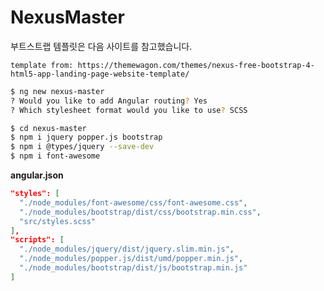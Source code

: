 # NexusMaster

부트스트랩 템플릿은 다음 사이트를 참고했습니다.

`template from: https://themewagon.com/themes/nexus-free-bootstrap-4-html5-app-landing-page-website-template/`

```bash
$ ng new nexus-master
? Would you like to add Angular routing? Yes
? Which stylesheet format would you like to use? SCSS
```

```bash
$ cd nexus-master
$ npm i jquery popper.js bootstrap
$ npm i @types/jquery --save-dev
$ npm i font-awesome
```

**angular.json**

```json
"styles": [
  "./node_modules/font-awesome/css/font-awesome.css",
  "./node_modules/bootstrap/dist/css/bootstrap.min.css",
  "src/styles.scss"
],
"scripts": [
  "./node_modules/jquery/dist/jquery.slim.min.js",
  "./node_modules/popper.js/dist/umd/popper.min.js",
  "./node_modules/bootstrap/dist/js/bootstrap.min.js"
]
```
